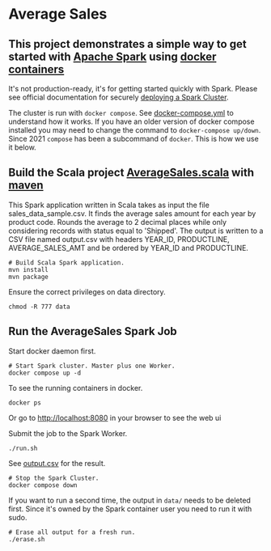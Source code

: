 # Average Sales

## This project demonstrates a simple way to get started with [Apache Spark](https://spark.apache.org/) using [docker containers](https://docs.docker.com/get-started/)

It's not production-ready, it's for getting started quickly with Spark. Please see official documentation for securely [deploying a Spark Cluster](https://spark.apache.org/docs/3.3.1/cluster-overview.html).

The cluster is run with `docker compose`. See [docker-compose.yml](./docker-compose.yml) to understand how it works. If you have an older version of docker compose installed you may need to change the command to `docker-compose up/down`. Since 2021 `compose` has been a subcommand of `docker`. This is how we use it below.

## Build the Scala project [AverageSales.scala](./src/main/scala/org/opensky/spark/exercise/AverageSales.scala) with [maven](https://maven.apache.org/)

This Spark application written in Scala takes as input the file sales_data_sample.csv. It finds the average sales amount for each year by product code. Rounds the average to 2 decimal places while only considering records with status equal to 'Shipped'. The output is written to a CSV file named output.csv with headers YEAR_ID, PRODUCTLINE, AVERAGE_SALES_AMT and be ordered by YEAR_ID and PRODUCTLINE.

```shell
# Build Scala Spark application.
mvn install
mvn package
```

Ensure the correct privileges on data directory.

```shell
chmod -R 777 data
```

## Run the AverageSales Spark Job

Start docker daemon first.

```shell
# Start Spark cluster. Master plus one Worker.
docker compose up -d
```

To see the running containers in docker.

```shell
docker ps
```

Or go to <http://localhost:8080> in your browser to see the web ui

Submit the job to the Spark Worker.

```shell
./run.sh
```

See [output.csv](./output.csv) for the result.

```shell
# Stop the Spark Cluster.
docker compose down
```

If you want to run a second time, the output in `data/` needs to be deleted first. Since it's owned by the Spark container user you need to run it with sudo.

```shell
# Erase all output for a fresh run.
./erase.sh
```
